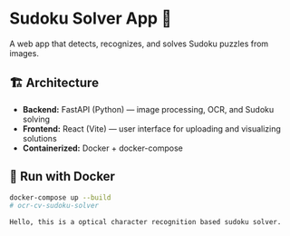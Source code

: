 # Sudoku Solver App 🧩

A web app that detects, recognizes, and solves Sudoku puzzles from images.

## 🏗 Architecture

- **Backend:** FastAPI (Python) — image processing, OCR, and Sudoku solving
- **Frontend:** React (Vite) — user interface for uploading and visualizing solutions
- **Containerized:** Docker + docker-compose

## 🚀 Run with Docker

```bash
docker-compose up --build
# ocr-cv-sudoku-solver

Hello, this is a optical character recognition based sudoku solver.
```

